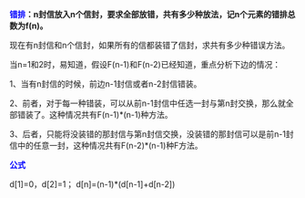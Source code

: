 **<font color=blue>错排</font>：n封信放入n个信封，要求全部放错，共有多少种放法，记n个元素的错排总数为f(n)。**

现在有n封信和n个信封，如果所有的信都装错了信封，求共有多少种错误方法。

当n=1和2时，易知道，假设F(n-1)和F(n-2)已经知道，重点分析下边的情况：

1、当有n封信的时候，前边n-1封信或者n-2封信错装。

2、前者，对于每一种错装，可以从前n-1封信中任选一封与第n封交换，那么就全部错装了。这种情况共有F(n-1)*(n-1)种方法。

3、后者，只能将没装错的那封信与第n封信交换，没装错的那封信可以是前n-1封信中的任意一封，这种情况共有F(n-2)*(n-1)种F方法。

**<font color=blue>公式</font>**

d[1]=0，d[2]=1；
d[n]=(n-1)*(d[n-1]+d[n-2])

